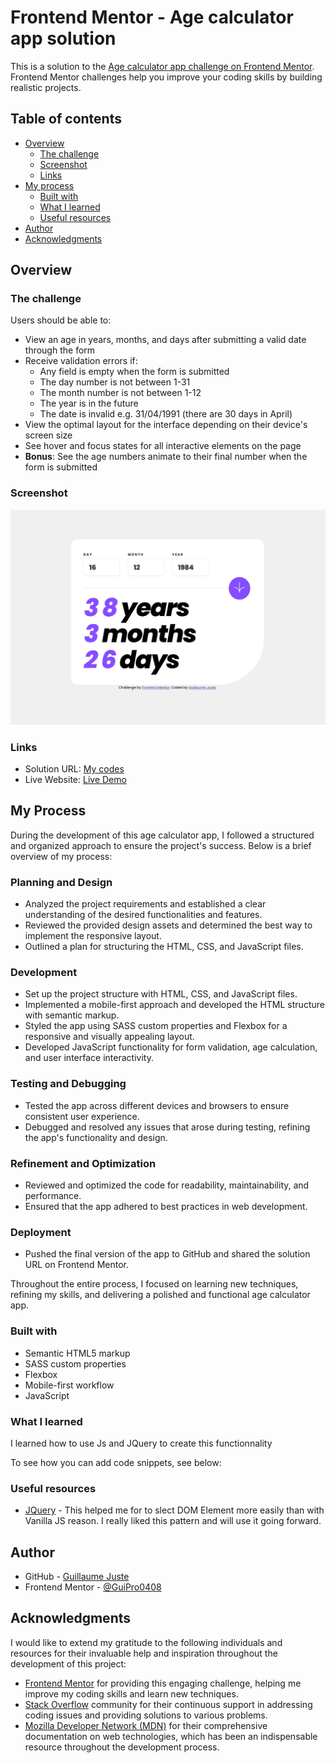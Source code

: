 # Frontend Mentor - Age calculator app solution

This is a solution to the [Age calculator app challenge on Frontend Mentor](https://www.frontendmentor.io/challenges/age-calculator-app-dF9DFFpj-Q). Frontend Mentor challenges help you improve your coding skills by building realistic projects. 

## Table of contents

- [Overview](#overview)
  - [The challenge](#the-challenge)
  - [Screenshot](#screenshot)
  - [Links](#links)
- [My process](#my-process)
  - [Built with](#built-with)
  - [What I learned](#what-i-learned)
  - [Useful resources](#useful-resources)
- [Author](#author)
- [Acknowledgments](#acknowledgments)


## Overview

### The challenge

Users should be able to:

- View an age in years, months, and days after submitting a valid date through the form
- Receive validation errors if:
  - Any field is empty when the form is submitted
  - The day number is not between 1-31
  - The month number is not between 1-12
  - The year is in the future
  - The date is invalid e.g. 31/04/1991 (there are 30 days in April)
- View the optimal layout for the interface depending on their device's screen size
- See hover and focus states for all interactive elements on the page
- **Bonus**: See the age numbers animate to their final number when the form is submitted

### Screenshot

![Final Output](./assets/images/Completed.png)

### Links

- Solution URL: [My codes](https://github.com/GuiPro0408/Age-Calculator)
- Live Website: [Live Demo](https://agecalculationexpert.netlify.app/)

## My Process

During the development of this age calculator app, I followed a structured and organized approach to ensure the project's success. Below is a brief overview of my process:

### Planning and Design
- Analyzed the project requirements and established a clear understanding of the desired functionalities and features.
- Reviewed the provided design assets and determined the best way to implement the responsive layout.
- Outlined a plan for structuring the HTML, CSS, and JavaScript files.

### Development
- Set up the project structure with HTML, CSS, and JavaScript files.
- Implemented a mobile-first approach and developed the HTML structure with semantic markup.
- Styled the app using SASS custom properties and Flexbox for a responsive and visually appealing layout.
- Developed JavaScript functionality for form validation, age calculation, and user interface interactivity.

### Testing and Debugging
- Tested the app across different devices and browsers to ensure consistent user experience.
- Debugged and resolved any issues that arose during testing, refining the app's functionality and design.

### Refinement and Optimization
- Reviewed and optimized the code for readability, maintainability, and performance.
- Ensured that the app adhered to best practices in web development.

### Deployment
- Pushed the final version of the app to GitHub and shared the solution URL on Frontend Mentor.

Throughout the entire process, I focused on learning new techniques, refining my skills, and delivering a polished and functional age calculator app.

### Built with

- Semantic HTML5 markup
- SASS custom properties
- Flexbox
- Mobile-first workflow
- JavaScript

### What I learned

I learned how to use Js and JQuery to create this functionnality

To see how you can add code snippets, see below:

### Useful resources

- [JQuery](https://api.jquery.com/) - This helped me for to slect DOM Element more easily than with Vanilla JS reason. I really liked this pattern and will use it going forward.

## Author

- GitHub - [Guillaume Juste](https://github.com/GuiPro0408)
- Frontend Mentor - [@GuiPro0408](https://www.frontendmentor.io/profile/GuiPro0408)

## Acknowledgments


I would like to extend my gratitude to the following individuals and resources for their invaluable help and inspiration throughout the development of this project:

- [Frontend Mentor](https://www.frontendmentor.io/) for providing this engaging challenge, helping me improve my coding skills and learn new techniques.
- [Stack Overflow](https://stackoverflow.com/) community for their continuous support in addressing coding issues and providing solutions to various problems.
- [Mozilla Developer Network (MDN)](https://developer.mozilla.org/) for their comprehensive documentation on web technologies, which has been an indispensable resource throughout the development process.
